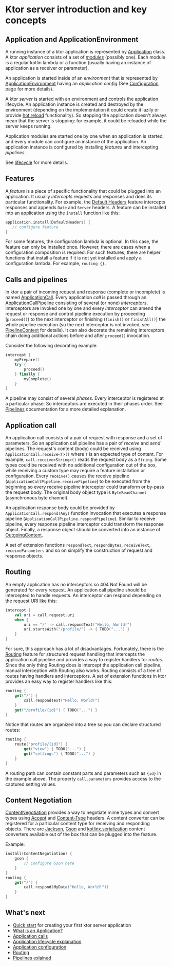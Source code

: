[//]: # (title: Server introduction)
[//]: # (category: servers)
[//]: # (permalink: /servers/index.html)
[//]: # (caption: Server Applications)
[//]: # (ktor_version_review: 1.2.1)

# Ktor server introduction and key concepts





## Application and ApplicationEnvironment

A running instance of a ktor application is represented by
[Application](https://api.ktor.io/latest/io.ktor.application/-application/index.html) class.
A ktor _application_ consists of a set of [_modules_](/servers/application.html#modules) (possibly one).
Each module is a regular kotlin lambda or a function
(usually having an instance of application as a receiver or parameter).

An application is started inside of an _environment_ that is represented by
[ApplicationEnvironment](https://api.ktor.io/latest/io.ktor.application/-application-environment/index.html)
having an _application config_
 (See [Configuration](/servers/configuration.html) page for more details).

A ktor _server_ is started with an environment and controls the application lifecycle. An application instance is created
and destroyed by the environment (depending on the implementation it could create it lazily
or provide [hot reload](/servers/autoreload.html) functionality).
So stopping the application doesn't always mean that the server is stopping:
 for example, it could be reloaded while the server keeps running.

Application modules are started one by one when an application is started, and every module can configure an instance
of the application. An application instance is configured by installing _features_ and intercepting _pipelines_.

See [lifecycle](/servers/lifecycle.html) for more details.

## Features

A _feature_ is a piece of specific functionality that could be plugged into an application. It usually _intercepts_
requests and responses and does its particular functionality.
For example, the [Default Headers](/servers/features/default-headers.html) feature intercepts responses
and appends `Date` and `Server` headers. A feature can be installed into an application using the `install` function
like this:

```kotlin
application.install(DefaultHeaders) {
   // configure feature
}
```

For some features, the configuration lambda is optional. In this case, the feature can only be installed once. However,
there are cases when a configuration composition is required. For such features, there are helper functions
that install a feature if it is not yet installed and apply a configuration lambda. For example, `routing {}`.

## Calls and pipelines

In ktor a pair of incoming request and response (complete or incomplete)
is named [ApplicationCall](/servers/calls.html).
Every application _call_ is passed through an [ApplicationCallPipeline](https://api.ktor.io/latest/io.ktor.application/-application-call-pipeline/index.html)
consisting of several (or none) _interceptors_. Interceptors are invoked one by one and every _interceptor_
can amend the request or response and control pipeline execution by proceeding (`proceed()`) to the next interceptor
or finishing (`finish()` or `finishAll()`) the whole pipeline execution
(so the next interceptor is not invoked,
see [PipelineContext](https://api.ktor.io/latest/io.ktor.util.pipeline/-pipeline-context/index.html) for details).
It can also decorate the remaining interceptors chain doing additional actions before and after `proceed()` invocation.

Consider the following decorating example:

```kotlin
intercept {
    myPrepare()
    try {
        proceed()
    } finally {
        myComplete()
    }
}
```

A pipeline may consist of several _phases_. Every interceptor is registered at a particular phase.
So interceptors are executed in their phases order. See [Pipelines](/advanced/pipeline) documentation
for a more detailed explanation.

## Application call

An application call consists of a pair of request with response and a set of parameters.
So an application call pipeline has a pair of _receive_ and _send_ pipelines. The request's content (body)
 could be received using `ApplicationCall.receive<T>()` where `T` is an expected type of content.
 For example, `call.receive<String>()` reads the request body as a `String`. Some types could be received with no
 additional configuration
 out of the box, while receiving a custom type may require a feature installation or configuration.
 Every `receive()` causes the receive pipeline (`ApplicationCallPipeline.receivePipeline`)
 to be executed from the beginning so every receive pipeline interceptor could transform or by-pass the request body.
 The original body object type is `ByteReadChannel` (asynchronous byte channel).

An application response body could be provided by `ApplicationCall.respond(Any)` function invocation that
executes a response pipeline (`ApplicationCallPipeline.respondPipeline`). Similar to receive pipeline,
every response pipeline interceptor could transform the response object. Finally, a response object should be
converted into an instance of
[OutgoingContent](https://api.ktor.io/latest/io.ktor.http.content/-outgoing-content/index.html).

A set of extension functions `respondText`, `respondBytes`, `receiveText`, `receiveParameters` and so on simplify the construction of request and response objects.

## Routing

An empty application has no interceptors so 404 Not Found will be generated for every request.
 An application call pipeline should be intercepted to handle requests. An interceptor can respond depending on
the request URI like this:

```kotlin
intercept {
    val uri = call.request.uri
    when {
        uri == "/" -> call.respondText("Hello, World!")
        uri.startsWith("/profile/") -> { TODO("...") }
    }
}
```

For sure, this approach has a lot of disadvantages.
Fortunately, there is the [Routing](/servers/features/routing.html) feature for structured request
handling that intercepts the application call pipeline and provides a way to register handlers for _routes_.
Since the only thing Routing does is intercept the application call pipeline, manual interception with Routing also works.
Routing consists of a tree of routes having handlers and interceptors. A set of extension functions in ktor
provides an easy way to register handlers like this:

```kotlin
routing {
    get("/") {
        call.respondText("Hello, World!")
    }
    get("/profile/{id}") { TODO("...") }
}
```

Notice that routes are organized into a tree so you can declare structured routes:

```kotlin
routing {
    route("profile/{id}") {
        get("view") { TODO("...") }
        get("settings") { TODO("...") }
    }
}
```

A routing path can contain constant parts and parameters such as `{id}` in the example above.
The property `call.parameters` provides access to the captured setting values.

## Content Negotiation

[ContentNegotiation](/servers/features/content-negotiation.html) provides a way to negotiate
mime types and convert types using [Accept](https://developer.mozilla.org/en-US/docs/Web/HTTP/Headers/Accept)
 and [Content-Type](https://developer.mozilla.org/en-US/docs/Web/HTTP/Headers/Content-Type) headers.
A content converter can be registered for a particular content type for receiving and responding objects.
There are [Jackson](/servers/features/content-negotiation/jackson.html),
 [Gson](/servers/features/content-negotiation/gson.html) and [kotlinx.serialization](https://ktor.io/servers/features/content-negotiation/serialization-converter.html)
 content converters available out of the box that can be plugged into the feature.

Example:

```kotlin
install(ContentNegotiation) {
    gson {
        // Configure Gson here
    }
}
routing {
    get("/") {
        call.respond(MyData("Hello, World!"))
    }
}
```

## What's next

- [Quick start](/quickstart/index.html) for creating your first ktor server application
- [What is an Application?](/servers/application.html)
- [Application calls](/servers/calls.html)
- [Application lifecycle explanation](/servers/lifecycle.html)
- [Application configuration](/servers/configuration.html)
- [Routing](/servers/features/routing.html)
- [Pipelines exlained](/advanced/pipeline)